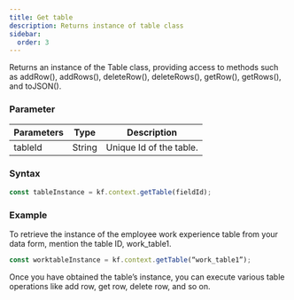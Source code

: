 ```yaml
---
title: Get table
description: Returns instance of table class
sidebar:
  order: 3
---
```


Returns an instance of the Table class, providing access to methods such as addRow(), addRows(), deleteRow(), deleteRows(), getRow(), getRows(), and toJSON().

### Parameter

| Parameters | Type   | Description             |
| ---------- | ------ | ----------------------- |
| tableId    | String | Unique Id of the table. |

### Syntax

```js
const tableInstance = kf.context.getTable(fieldId);
```

### Example

To retrieve the instance of the employee work experience table from your data form, mention the table ID, work_table1.

```js
const worktableInstance = kf.context.getTable(“work_table1”);
```

Once you have obtained the table’s instance, you can execute various table operations like add row, get row, delete row, and so on.
